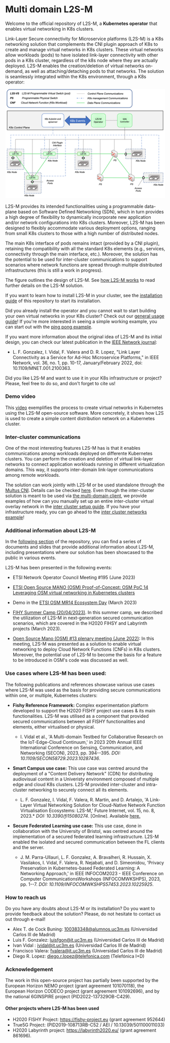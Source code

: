 # Multi domain L2S-M
Welcome to the official repository of L2S-M, a **Kubernetes operator** that enables virtual networking in K8s clusters.

Link-Layer Secure connectivity for Microservice platforms (L2S-M) is a K8s networking solution that complements the CNI plugin approach of K8s to create and manage virtual networks in K8s clusters. These virtual networks allow workloads (pods) to have isolated link-layer connectivity with other pods in a K8s cluster, regardless of the k8s node where they are actually deployed. L2S-M enables the creation/deletion of virtual networks on-demand, as well as attaching/detaching pods to that networks. The solution is seamlessly integrated within the K8s environment, through a K8s operator:

![alt text](./assets/v1_architecture.png?raw=true)

L2S-M provides its intended functionalities using a programmable data-plane based on Software Defined Networking (SDN), which in turn provides a high degree of flexibility to dynamically incorporate new application and/or network configurations into K8s clusters. Moreover, L2S-M has been designed to flexibly accommodate various deployment options, ranging from small K8s clusters to those with a high number of distributed nodes. 

The main K8s interface of pods remains intact (provided by a CNI plugin), retaining the compatibility with all the standard K8s elements (e.g., services, connectivity through the main interface, etc.). Moreover, the solution has the potential to be used for inter-cluster communications to support scenarios where network functions are spread through multiple distributed infrastructures (this is still a work in progress).  

The figure outlines the design of L2S-M. See [how L2S-M works](./additional-info/) to read further details on the L2S-M solution.

If you want to learn how to install L2S-M in your cluster, see the [installation guide](./deployments) of this repository to start its installation.


Did you already install the operator and  you cannot wait to start building your own virtual networks in your K8s cluster? Check out our [general usage guide](./additional-info/general-use.md)! If you're more interested in seeing a simple working example, you can start out with the [ping pong example](./examples/ping-pong/).

If you want more information about the original idea of L2S-M and its initial design, you can check our latest publication in the [IEEE Network journal](https://ieeexplore.ieee.org/document/9740640):

- L. F. Gonzalez, I. Vidal, F. Valera and D. R. Lopez, "Link Layer Connectivity as a Service for Ad-Hoc Microservice Platforms," in IEEE Network, vol. 36, no. 1, pp. 10-17, January/February 2022, doi: 10.1109/MNET.001.2100363.

Did you like L2S-M and want to use it in your K8s infrastructure or project? Please, feel free to do so, and don't forget to cite us! 

### Demo video

This [video](https://youtube.com/watch?v=Oj2gzm-YxYE&si=bV9eN77wTlXQZY3Y) exemplifies the process to create virtual networks in Kubernetes using the L2S-M open-source software. More concretely, it shows how L2S is used to create a simple content distribution network on a Kubernetes cluster.

### Inter-cluster communications

One of the most interesting features L2S-M has is that it enables communications among workloads deployed on differente Kubernetes clusters. You can perform the creation and deletion of virtual link-layer networks to connect application workloads running in different virtualization domains. This way, it supports inter-domain link-layer communications among remote workloads.  

The solution can work jointly with L2S-M or be used standalone through the [Multus CNI](https://github.com/k8snetworkplumbingwg/multus-cni). Details can be checked [here](./additional-info/inter-cluster.md). Even though the inter-cluster solution is meant to be used via [the multi-domain client](http://github.com/Networks-it-uc3m/l2sm-md), we provide examples of how can you manually set up an entire inter-cluster virtual overlay network in the [inter cluster setup guide](./examples/inter-cluster-setup/).  If you have your infrastructure ready, you can go ahead to the [inter cluster networks example](./examples/inter-cluster-network)!

### Additional information about L2S-M
In the [following section](./additional-info) of the repository, you can find a series of documents and slides that provide additional information about L2S-M, including presentations where our solution has been showcased to the public in various events.

L2S-M has been presented in the following events:

* ETSI Network Operator Council Meeting #195 (June 2023)

* [ETSI Open Source MANO (OSM) Proof-of-Concept: OSM PoC 14 Leveraging OSM virtual networking in Kubernetes clusters](https://osm.etsi.org/wikipub/index.php/OSM_PoC_14_Leveraging_OSM_virtual_networking_in_Kubernetes_clusters)

* Demo in the [ETSI OSM MR14 Ecosystem Day](https://osm.etsi.org/wikipub/index.php/OSM-MR14_Ecosystem_Day) (March 2023)

* [FIHY Summer Camp (20/04/2023)](https://drcn2023.upc.edu/FISHYSummerCamp.html). In this summer camp, we described the utilization of L2S-M in next-generation secured communication scenarios, which are covered in the H2020 FIHSY and Labyrinth projects (March 2023).

* [Open Source Mano (OSM) #13 plenary meeting (June 2022)](https://github.com/Networks-it-uc3m/L2S-M/blob/main/additional%20info/OSM%2313%20Plenary%20Meeting.pdf): In this meeting, L2S-M was presented as a solution to enable virtual networking to deploy Cloud Network Functions (CNFs) in K8s clusters. Moreover, the potential use of L2S-M to become the basis for a feature to be introduced in OSM's code was discussed as well.

### Use cases where L2S-M has been used:
The following publications and references showcase various use cases where L2S-M was used as the basis for providing secure communications within one, or multiple, Kubernetes clusters:

* **Fishy Reference Framework:** Complex experimentation platform developed to support the H2020 FISHY project use cases & its main functionalities. L2S-M was utilised as a component that provided secured communications between all FISHY functionalities and elements, either virtualised or physical. 
    - I. Vidal et al., 'A Multi-domain Testbed for Collaborative Research on the IoT-Edge-Cloud Continuum,' in 2023 20th Annual IEEE International Conference on Sensing, Communication, and Networking (SECON), 2023, pp. 394--395. *DOI: 10.1109/SECON58729.2023.10287436*.

* **Smart Campus use case:** This use case was centred around the deployment of a "Content Delivery Network" (CDN) for distributing audiovisual content in a Univeristy environment composed of multiple edge and cloud K8s clusters. L2S-M provided inter-cluster and intra-cluster networking to securely connect all its elements.
    - L. F. Gonzalez, I. Vidal, F. Valera, R. Martin, and D. Artalejo, 'A Link-Layer Virtual Networking Solution for Cloud-Native Network Function Virtualisation Ecosystems: L2S-M,' Future Internet, vol. 15, no. 8, 2023.* *DOI: 10.3390/fi15080274*. [Online]. Available [here.](https://www.mdpi.com/1999-5903/15/8/274)

* **Secure Federated Learning use case:** This use case, done in collaboration with the University of Bristol, was centred around the implementation of a secured federated learning infrastructure. L2S-M enabled the isolated and secured communication between the FL clients and the server.
    - J. M. Parra-Ullauri, L. F. Gonzalez, A. Bravalheri, R. Hussain, X. Vasilakos, I. Vidal, F. Valera, R. Nejabati, and D. Simeonidou, 'Privacy Preservation in Kubernetes-based Federated Learning: A Networking Approach,' in IEEE INFOCOM2023 - IEEE Conference on Computer CommunicationsWorkshops (INFOCOMWKSHPS), 2023, pp. 1--7. *DOI: 10.1109/INFOCOMWKSHPS57453.2023.10225925*.

### How to reach us

Do you have any doubts about L2S-M or its installation? Do you want to provide feedback about the solution? Please, do not hesitate to contact us out through e-mail!

- Alex T. de Cock Buning: 100383348@alumnos.uc3m.es (Universidad Carlos III de Madrid)
- Luis F. Gonzalez: luisfgon@it.uc3m.es (Universidad Carlos III de Madrid)
- Ivan Vidal : ividal@it.uc3m.es (Universidad Carlos III de Madrid)
- Francisco Valera: fvalera@it.uc3m.es (Universidad Carlos III de Madrid)
- Diego R. Lopez: diego.r.lopez@telefonica.com (Telefónica I+D)


### Acknowledgement
The work in this open-source project has partially been supported by the European Horizon NEMO project (grant agreement 101070118), the European Horizon CODECO project (grant agreement 101092696), and by the national 6GINSPIRE project (PID2022-137329OB-C429). 

#### Other projects where L2S-M has been used
- H2020 FISHY Project: https://fishy-project.eu (grant agreement 952644) 
- True5G Project: (PID2019-108713RB-C52 / AEI / 10.13039/501100011033)
- H2020 Labyrinth project: https://labyrinth2020.eu/ (grant agreement 861696).
